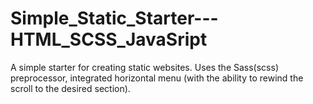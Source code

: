 # Simple_Static_Starter---HTML_SCSS_JavaSript
 A simple starter for creating static websites. Uses the Sass(scss) preprocessor, integrated horizontal menu (with the ability to rewind the scroll to the desired section).
